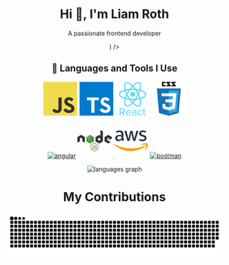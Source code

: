 <h1 align="center">Hi 👋, I'm Liam Roth</h1>
<p align="center">A passionate frontend developer</p>
<p align="center"><a (<img src="https://komarev.com/ghpvc/?username=schlaya&style=flat-square" alt="Profile Views" />) /></p>
<h2 align="center">🚀 Languages and Tools I Use</h2>
<p align="center"><a target="_blank" href="https://raw.githubusercontent.com/devicons/devicon/master/icons/javascript/javascript-original.svg"><img src="https://raw.githubusercontent.com/devicons/devicon/master/icons/javascript/javascript-original.svg" alt="javascript" width="80" height="80" /></a>
<a target="_blank" href="https://raw.githubusercontent.com/devicons/devicon/master/icons/typescript/typescript-original.svg"><img src="https://raw.githubusercontent.com/devicons/devicon/master/icons/typescript/typescript-original.svg" alt="typescript" width="80" height="80" /></a>
<a target="_blank" href="https://raw.githubusercontent.com/devicons/devicon/master/icons/react/react-original-wordmark.svg"><img src="https://raw.githubusercontent.com/devicons/devicon/master/icons/react/react-original-wordmark.svg" alt="react" width="80" height="80" /></a>
<a target="_blank" href="https://raw.githubusercontent.com/devicons/devicon/master/icons/css3/css3-original-wordmark.svg"><img src="https://raw.githubusercontent.com/devicons/devicon/master/icons/css3/css3-original-wordmark.svg" alt="css3" width="80" height="80" /></a></p>
<p align="center"><a target="_blank" href="https://angular.io/assets/images/logos/angular/angular.svg"><img src="https://angular.io/assets/images/logos/angular/angular.svg" alt="angular" width="80" height="80" /></a>
<a target="_blank" href="https://raw.githubusercontent.com/devicons/devicon/master/icons/nodejs/nodejs-original-wordmark.svg"><img src="https://raw.githubusercontent.com/devicons/devicon/master/icons/nodejs/nodejs-original-wordmark.svg" alt="nodejs" width="80" height="80" /></a>
<a target="_blank" href="https://raw.githubusercontent.com/devicons/devicon/master/icons/amazonwebservices/amazonwebservices-original-wordmark.svg"><img src="https://raw.githubusercontent.com/devicons/devicon/master/icons/amazonwebservices/amazonwebservices-original-wordmark.svg" alt="aws" width="80" height="80" /></a>
<a target="_blank" href="https://www.vectorlogo.zone/logos/getpostman/getpostman-icon.svg"><img src="https://www.vectorlogo.zone/logos/getpostman/getpostman-icon.svg" alt="postman" width="80" height="80" /></a></p>
<p align="center"><img src="https://github-readme-stats.vercel.app/api/top-langs?username=schlaya&locale=en&hide_title=false&layout=compact&card_width=400&langs_count=5&theme=dracula&hide_border=false" height="150" alt="languages graph" /></p>
<h1 align="center">My Contributions</h1>
<p align="center">
  <picture>
    <source media="(prefers-color-scheme: dark)" srcset="https://raw.githubusercontent.com/schlaya/schlaya/output/github-snake-dark.svg" />
    <source media="(prefers-color-scheme: light)" srcset="https://raw.githubusercontent.com/schlaya/schlaya/output/github-snake.svg" />
    <img alt="github-snake" src="https://raw.githubusercontent.com/schlaya/schlaya/output/github-snake.svg" />
  </picture>
</p>
